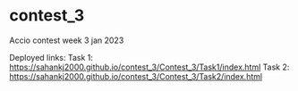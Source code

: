 # contest_3
Accio contest week 3 jan 2023

Deployed links:
Task 1: https://sahankj2000.github.io/contest_3/Contest_3/Task1/index.html
Task 2: https://sahankj2000.github.io/contest_3/Contest_3/Task2/index.html

